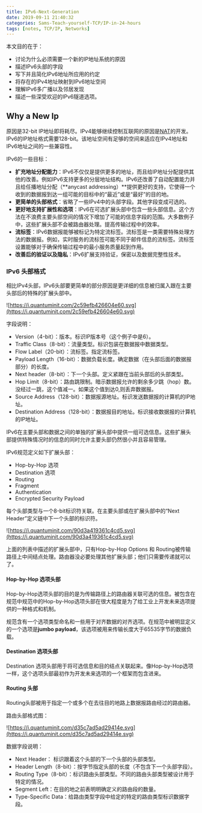 ```yaml
---
title: IPv6-Next-Generation
date: 2019-09-11 21:40:32
categories: Sams-Teach-yourself-TCP/IP-in-24-hours
tags: [notes, TCP/IP, Networks]
---
```


本文目的在于：

- 讨论为什么必须需要一个新的IP地址系统的原因
- 描述IPv6头部的字段
- 写下并且简化IPv6地址所应用的约定
- 将存在的IPv4地址映射到IPv6地址空间
- 理解IPv6多广播以及邻居发现
- 描述一些深受欢迎的IPv6隧道选项。

## Why a New Ip

原因是32-bit IP地址即将耗尽。IPv4能够继续控制互联网的原因是[NAT](//Configuration/#Network-Address-Translation)的开发。IPv6的IP地址格式需要128-bit。该地址空间有足够的空间来适应在IPv4地址和IPv6地址之间的一些兼容性。

IPv6的一些目标：

- **扩充地址分配能力**：IPv6不仅仅是提供更多的地址，而且给IP地址分配提供其他的改善。例如IPv6支持更多的分层地址结构。IPv6还改善了自动配置能力并且给任播地址分配（**anycast addressing）**提供更好的支持，它使得一个收到的数据报到达一组可能的目标中的“最近”或是“最好”的目的地。
- **更简单的头部格式**：省略了一些IPv4中的头部字段。其他字段变成可选的。
- **更好地支持扩展性和选项**：IPv6在可选扩展头部中包含一些头部信息。这个方法在不浪费主要头部空间的情况下增加了可能的信息字段的范围。大多数例子中，这些扩展头部不会被路由器处理。提高传输过程中的效率。
- **流标签**：IPv6数据报能够被标记为特定流标签。流标签是一类需要特殊处理方法的数据报。例如，实时服务的流标签可能不同于邮件信息的流标签。流标签设置能够对于确保传输过程中的最小服务质量起到作用。
- **改善后的验证以及隐私**：IPv6扩展支持验证，保密以及数据完整性技术。

### IPv6 头部格式

相比IPv4头部，IPv6头部要更简单的部分原因是更详细的信息被归属入跟在主要头部后的特殊的扩展头部中。

![https://i.quantuminit.com/2c59efb426604e60.svg](https://i.quantuminit.com/2c59efb426604e60.svg)

字段说明：

- Version（4-bit）：版本。标识IP版本号（这个例子中是6）。
- Traffic Class（8-bit）：流量类型。标识包装在数据报中数据类型。
- Flow Label（20-bit）：流标签。指定流标签。
- Payload Length（16-bit）：数据负载长度。确定数据（在头部后面的数据报部分）的长度。
- Next header（8-bit）：下一个头部。定义紧跟在当前头部后的头部类型。
- Hop Limit（8-bit）：路由跳限制。暗示数据报允许的剩余多少跳（hop）数。没经过一跳，这个值减一。如果这个值到达0,则丢弃数据报。
- Source Address（128-bit）：数据报源地址。标识发送数据报的计算机的IP地址。
- Destination Address（128-bit）：数据报目的地址。标识接收数据报的计算机的IP地址。

IPv6在主要头部和数据之间的单独的扩展头部中提供一组可选信息。这些扩展头部提供特殊情况时的信息的同时允许主要头部仍然很小并且容易管理。

IPv6规范定义如下扩展头部：

- Hop-by-Hop 选项
- Destination 选项
- Routing
- Fragment
- Authentication
- Encrypted Security Payload

每个头部类型与一个8-bit标识符关联。在主要头部或在扩展头部中的“Next Header”定义链中下一个头部的标识符。

![https://i.quantuminit.com/90d3a419361c4cd5.svg](https://i.quantuminit.com/90d3a419361c4cd5.svg)

上面的列表中描述的扩展头部中，只有Hop-by-Hop Options 和 Routing被传输路径上中间结点处理。路由器没必要处理其他扩展头部；他们只需要传递就可以了。

#### Hop-by-Hop 选项头部

Hop-by-Hop选项头部的目的是为传输路径上的路由器关联可选的信息。被包含在规范中规范中的Hop-by-Hop选项头部在很大程度是为了给工业上开发未来选项提供的一种格式和机制。

规范含有一个选项类型命名和一些用于对齐数据的对齐选项。在规范中被明显定义的一个选项是**jumbo payload**，该选项被用来传输长度大于65535字节的数据负载。

#### Destination 选项头部

Destination 选项头部用于将可选信息和目的结点关联起来。像Hop-by-Hop选项一样，这个选项头部最初作为开发未来选项的一个框架而包含进来。

#### Routing 头部

Routing头部被用于指定一个或多个在去往目的地路上数据报路由经过的路由器。

路由头部格式图：

![https://i.quantuminit.com/d35c7ad5ad29414e.svg](https://i.quantuminit.com/d35c7ad5ad29414e.svg)

数据字段说明：

- Next Header： 标识跟着这个头部的下一个头部的头部类型。
- Header Length（8-bit）：按字节指定头部的长度（不包含下一个头部字段）。
- Routing Type（8-bit）：标识路由头部类型。不同的路由头部类型被设计用于特定的情况。
- Segment Left：在目的地之前表明明确定义的路由段的数量。
- Type-Specific Data：给路由类型字段中给定的特定的路由类型标识数据字段。
